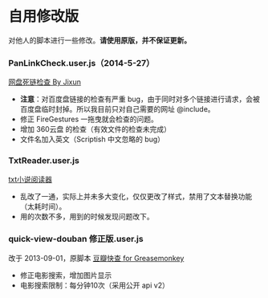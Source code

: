自用修改版
=========

对他人的脚本进行一些修改。**请使用原版，并不保证更新。**

### PanLinkCheck.user.js（2014-5-27）

[网盘死链检查 By Jixun](https://greasyfork.org/scripts/1262)

- **注意**：对百度盘链接的检查有严重 bug，由于同时对多个链接进行请求，会被百度盘临时封掉。所以我目前只对自己需要的网址 @include。
- 修正 FireGestures 一拖曳就会检查的问题。
- 增加 360云盘 的检查（有效文件的检查未完成）
- 文件名加入英文（Scriptish 中文忽略的 bug）

### TxtReader.user.js

[txt小说阅读器 ](http://userscripts.org:8080/scripts/show/185278)

- 乱改了一通，实际上并未多大变化，仅仅更改了样式，禁用了文本替换功能（太耗时间）。
- 用的次数不多，用到的时候发现问题改下。

### quick-view-douban 修正版.user.js

改于 2013-09-01，原脚本 [豆瓣快查 for Greasemonkey](http://userscripts.org:8080/scripts/show/129416)

- 修正电影搜索，增加图片显示
- 电影搜索限制：每分钟10次（采用公开 api v2）